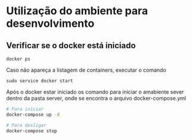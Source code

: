 # Utilização do ambiente para desenvolvimento

## Verificar se o docker está iniciado
```
docker ps

```
Caso não apareça a listagem de containers, executar o comando
```
sudo service docker start
```
Após o docker estar iniciado os comando para iniciar o amabiente sever dentro da pasta server, onde se encontra o arquivo docker-compose.yml

```BASH
# Para iniciar
docker-compose up -d

# Para desligar
docker-compose stop
```